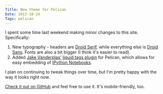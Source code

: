 ```yaml
---
Title: New theme for Pelican
Date: 2013-10-24
Tags: pelican
---
```


I spent some time last weekend making minor changes to this site. Specifically:

1. New typography - headers are [Droid Serif](http://www.google.com/fonts/specimen/Droid+Serif), while everything else is [Droid Sans](http://www.google.com/fonts/specimen/Droid+Sans). Fonts are also a bit bigger (I think it's easier to read).
2. Added [Jake Vanderplas'](http://jakevdp.github.io/) [liquid tags plugin](https://github.com/getpelican/pelican-plugins/tree/master/liquid_tags) for Pelican, which allows for easy embedding of [IPython Notebooks](http://ipython.org/notebook.html).

I plan on continuing to tweak things over time, but I'm pretty happy with the way it looks right now.

[Check it out on GitHub](https://github.com/gjreda/notebook-simpler) and feel free to use it. It's mobile-friendly, too.